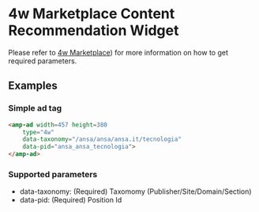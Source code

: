 <!---
Copyright 2015 The AMP HTML Authors. All Rights Reserved.

Licensed under the Apache License, Version 2.0 (the "License");
you may not use this file except in compliance with the License.
You may obtain a copy of the License at

      http://www.apache.org/licenses/LICENSE-2.0

Unless required by applicable law or agreed to in writing, software
distributed under the License is distributed on an "AS-IS" BASIS,
WITHOUT WARRANTIES OR CONDITIONS OF ANY KIND, either express or implied.
See the License for the specific language governing permissions and
limitations under the License.
-->

# 4w Marketplace Content Recommendation Widget 

Please refer to [4w Marketplace](mailto:4winfo@4wmarketplace.com)) for more
information on how to get required parameters.

## Examples

### Simple ad tag 

```html
<amp-ad width=457 height=380
    type="4w"
    data-taxonomy="/ansa/ansa/ansa.it/tecnologia"
    data-pid="ansa_ansa_tecnologia">
</amp-ad>
```

### Supported parameters

* data-taxonomy: (Required) Taxomomy (Publisher/Site/Domain/Section)
* data-pid: (Required) Position Id

